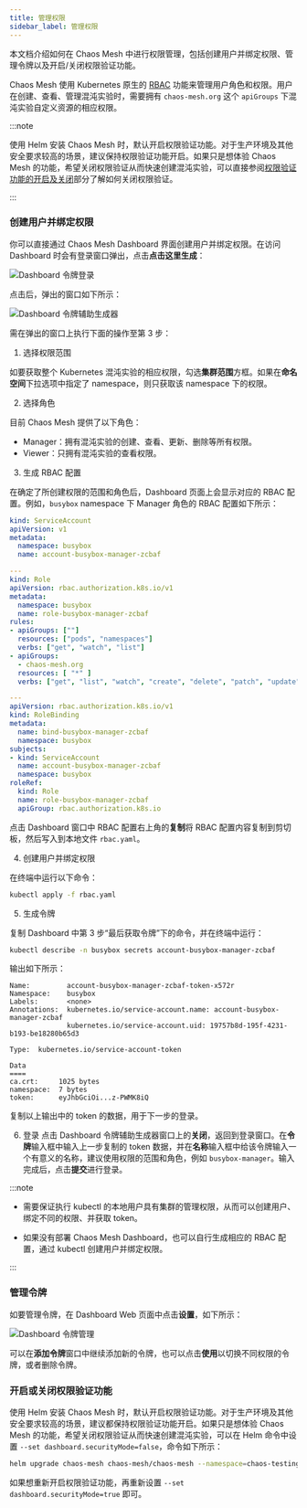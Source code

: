 ```yaml
---
title: 管理权限
sidebar_label: 管理权限
---
```


本文档介绍如何在 Chaos Mesh 中进行权限管理，包括创建用户并绑定权限、管理令牌以及开启/关闭权限验证功能。

Chaos Mesh 使用 Kubernetes 原生的 [RBAC](https://kubernetes.io/zh/docs/reference/access-authn-authz/rbac/) 功能来管理用户角色和权限。用户在创建、查看、管理混沌实验时，需要拥有 `chaos-mesh.org` 这个 `apiGroups` 下混沌实验自定义资源的相应权限。

:::note

使用 Helm 安装 Chaos Mesh 时，默认开启权限验证功能。对于生产环境及其他安全要求较高的场景，建议保持权限验证功能开启。如果只是想体验 Chaos Mesh 的功能，希望关闭权限验证从而快速创建混沌实验，可以直接参阅[权限验证功能的开启及关闭](#开启或关闭权限验证功能)部分了解如何关闭权限验证。

:::

### 创建用户并绑定权限

你可以直接通过 Chaos Mesh Dashboard 界面创建用户并绑定权限。在访问 Dashboard 时会有登录窗口弹出，点击**点击这里生成**：

![Dashboard 令牌登录](img/dashboard_login.png)

点击后，弹出的窗口如下所示：

![Dashboard 令牌辅助生成器](img/token_helper.png)

需在弹出的窗口上执行下面的操作至第 3 步：

1. 选择权限范围

  如要获取整个 Kubernetes 混沌实验的相应权限，勾选**集群范围**方框。如果在**命名空间**下拉选项中指定了 namespace，则只获取该 namespace 下的权限。

2. 选择角色

  目前 Chaos Mesh 提供了以下角色：
  - Manager：拥有混沌实验的创建、查看、更新、删除等所有权限。
  - Viewer：只拥有混沌实验的查看权限。

3. 生成 RBAC 配置

  在确定了所创建权限的范围和角色后，Dashboard 页面上会显示对应的 RBAC 配置。例如，`busybox` namespace 下 Manager 角色的 RBAC 配置如下所示：

  ```yaml
  kind: ServiceAccount
  apiVersion: v1
  metadata:
    namespace: busybox
    name: account-busybox-manager-zcbaf

  ---
  kind: Role
  apiVersion: rbac.authorization.k8s.io/v1
  metadata:
    namespace: busybox
    name: role-busybox-manager-zcbaf
  rules:
  - apiGroups: [""]
    resources: ["pods", "namespaces"]
    verbs: ["get", "watch", "list"]
  - apiGroups:
    - chaos-mesh.org
    resources: [ "*" ]
    verbs: ["get", "list", "watch", "create", "delete", "patch", "update"]

  ---
  apiVersion: rbac.authorization.k8s.io/v1
  kind: RoleBinding
  metadata:
    name: bind-busybox-manager-zcbaf
    namespace: busybox
  subjects:
  - kind: ServiceAccount
    name: account-busybox-manager-zcbaf
    namespace: busybox
  roleRef:
    kind: Role
    name: role-busybox-manager-zcbaf
    apiGroup: rbac.authorization.k8s.io
  ```

  点击 Dashboard 窗口中 RBAC 配置右上角的**复制**将 RBAC 配置内容复制到剪切板，然后写入到本地文件 `rbac.yaml`。

4. 创建用户并绑定权限

  在终端中运行以下命令：

  ```bash
  kubectl apply -f rbac.yaml
  ```

5. 生成令牌

  复制 Dashboard 中第 3 步“最后获取令牌”下的命令，并在终端中运行：

  ```bash
  kubectl describe -n busybox secrets account-busybox-manager-zcbaf
  ```

  输出如下所示：

  ```log
  Name:         account-busybox-manager-zcbaf-token-x572r
  Namespace:    busybox
  Labels:       <none>
  Annotations:  kubernetes.io/service-account.name: account-busybox-manager-zcbaf
                kubernetes.io/service-account.uid: 19757b8d-195f-4231-b193-be18280b65d3

  Type:  kubernetes.io/service-account-token

  Data
  ====
  ca.crt:     1025 bytes
  namespace:  7 bytes
  token:      eyJhbGciOi...z-PWMK8iQ
  ```

  复制以上输出中的 token 的数据，用于下一步的登录。

6. 登录
  点击 Dashboard 令牌辅助生成器窗口上的**关闭**，返回到登录窗口。在**令牌**输入框中输入上一步复制的 token 数据，并在**名称**输入框中给该令牌输入一个有意义的名称，建议使用权限的范围和角色，例如 `busybox-manager`。输入完成后，点击**提交**进行登录。

:::note

- 需要保证执行 kubectl 的本地用户具有集群的管理权限，从而可以创建用户、绑定不同的权限、并获取 token。

- 如果没有部署 Chaos Mesh Dashboard，也可以自行生成相应的 RBAC 配置，通过 kubectl 创建用户并绑定权限。

:::

### 管理令牌

如要管理令牌，在 Dashboard Web 页面中点击**设置**，如下所示：

![Dashboard 令牌管理](img/token_manager.png)

可以在**添加令牌**窗口中继续添加新的令牌，也可以点击**使用**以切换不同权限的令牌，或者删除令牌。


### 开启或关闭权限验证功能

使用 Helm 安装 Chaos Mesh 时，默认开启权限验证功能。对于生产环境及其他安全要求较高的场景，建议都保持权限验证功能开启。如果只是想体验 Chaos Mesh 的功能，希望关闭权限验证从而快速创建混沌实验，可以在 Helm 命令中设置 `--set dashboard.securityMode=false`，命令如下所示：

```bash
helm upgrade chaos-mesh chaos-mesh/chaos-mesh --namespace=chaos-testing --set dashboard.securityMode=false
```

如果想重新开启权限验证功能，再重新设置 `--set dashboard.securityMode=true` 即可。
